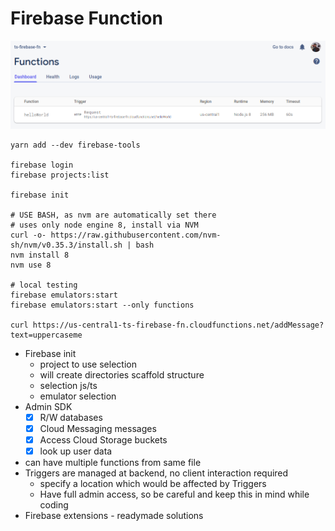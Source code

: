 # Firebase Function

![Firebase function demo screenshot](demo.png)

```
yarn add --dev firebase-tools

firebase login
firebase projects:list

firebase init

# USE BASH, as nvm are automatically set there
# uses only node engine 8, install via NVM
curl -o- https://raw.githubusercontent.com/nvm-sh/nvm/v0.35.3/install.sh | bash
nvm install 8
nvm use 8

# local testing
firebase emulators:start
firebase emulators:start --only functions

curl https://us-central1-ts-firebase-fn.cloudfunctions.net/addMessage?text=uppercaseme

```

* Firebase init
  * project to use selection
  * will create directories scaffold structure
  * selection js/ts
  * emulator selection
* Admin SDK
  * [x] R/W databases
  * [x] Cloud Messaging messages
  * [x] Access Cloud Storage buckets
  * [x] look up user data
* can have multiple functions from same file
* Triggers are managed at backend, no client interaction required
  * specify a location which would be affected by Triggers
  * Have full admin access, so be careful and keep this in mind while coding
* Firebase extensions - readymade solutions